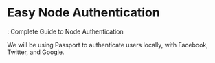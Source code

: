 # Easy Node Authentication

: Complete Guide to Node Authentication

We will be using Passport to authenticate users locally, with Facebook, Twitter, and Google.

